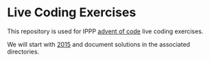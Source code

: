 # Live Coding Exercises

This repository is used for IPPP [advent of code](https://adventofcode.com/) live coding exercises.

We will start with [2015](https://adventofcode.com/2015) and document solutions in the associated directories.

